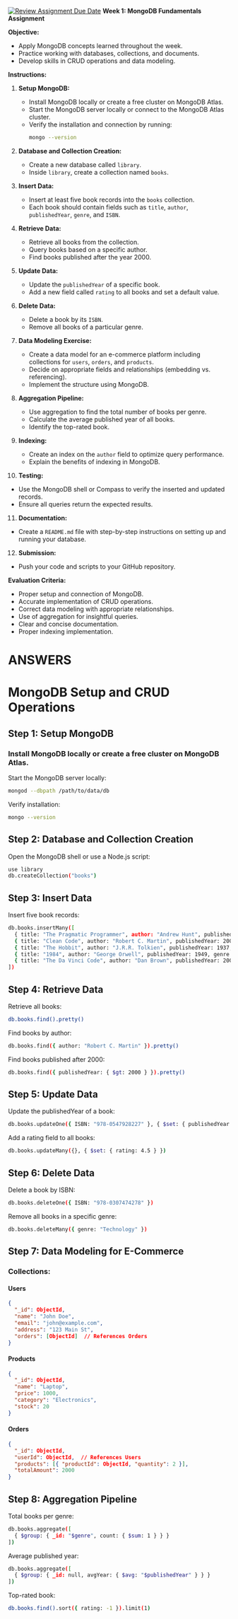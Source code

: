 [![Review Assignment Due Date](https://classroom.github.com/assets/deadline-readme-button-22041afd0340ce965d47ae6ef1cefeee28c7c493a6346c4f15d667ab976d596c.svg)](https://classroom.github.com/a/fQWKA2YT)
**Week 1: MongoDB Fundamentals Assignment**

**Objective:**

- Apply MongoDB concepts learned throughout the week.
- Practice working with databases, collections, and documents.
- Develop skills in CRUD operations and data modeling.

**Instructions:**

1. **Setup MongoDB:**

   - Install MongoDB locally or create a free cluster on MongoDB Atlas.
   - Start the MongoDB server locally or connect to the MongoDB Atlas cluster.
   - Verify the installation and connection by running:
     ```sh
     mongo --version
     ```

2. **Database and Collection Creation:**

   - Create a new database called `library`.
   - Inside `library`, create a collection named `books`.

3. **Insert Data:**

   - Insert at least five book records into the `books` collection.
   - Each book should contain fields such as `title`, `author`, `publishedYear`, `genre`, and `ISBN`.

4. **Retrieve Data:**

   - Retrieve all books from the collection.
   - Query books based on a specific author.
   - Find books published after the year 2000.

5. **Update Data:**

   - Update the `publishedYear` of a specific book.
   - Add a new field called `rating` to all books and set a default value.

6. **Delete Data:**

   - Delete a book by its `ISBN`.
   - Remove all books of a particular genre.

7. **Data Modeling Exercise:**

   - Create a data model for an e-commerce platform including collections for `users`, `orders`, and `products`.
   - Decide on appropriate fields and relationships (embedding vs. referencing).
   - Implement the structure using MongoDB.

8. **Aggregation Pipeline:**

   - Use aggregation to find the total number of books per genre.
   - Calculate the average published year of all books.
   - Identify the top-rated book.

9. **Indexing:**

   - Create an index on the `author` field to optimize query performance.
   - Explain the benefits of indexing in MongoDB.

10. **Testing:**

   - Use the MongoDB shell or Compass to verify the inserted and updated records.
   - Ensure all queries return the expected results.

11. **Documentation:**

   - Create a `README.md` file with step-by-step instructions on setting up and running your database.

12. **Submission:**

   - Push your code and scripts to your GitHub repository.

**Evaluation Criteria:**

- Proper setup and connection of MongoDB.
- Accurate implementation of CRUD operations.
- Correct data modeling with appropriate relationships.
- Use of aggregation for insightful queries.
- Clear and concise documentation.
- Proper indexing implementation.




# ANSWERS
# MongoDB Setup and CRUD Operations

## Step 1: Setup MongoDB
### Install MongoDB locally or create a free cluster on MongoDB Atlas.
Start the MongoDB server locally:
```sh
mongod --dbpath /path/to/data/db
```
Verify installation:
```sh
mongo --version
```

## Step 2: Database and Collection Creation
Open the MongoDB shell or use a Node.js script:
```sh
use library
db.createCollection("books")
```

## Step 3: Insert Data
Insert five book records:
```sh
db.books.insertMany([
  { title: "The Pragmatic Programmer", author: "Andrew Hunt", publishedYear: 1999, genre: "Technology", ISBN: "978-0201616224" },
  { title: "Clean Code", author: "Robert C. Martin", publishedYear: 2008, genre: "Technology", ISBN: "978-0132350884" },
  { title: "The Hobbit", author: "J.R.R. Tolkien", publishedYear: 1937, genre: "Fantasy", ISBN: "978-0547928227" },
  { title: "1984", author: "George Orwell", publishedYear: 1949, genre: "Dystopian", ISBN: "978-0451524935" },
  { title: "The Da Vinci Code", author: "Dan Brown", publishedYear: 2003, genre: "Thriller", ISBN: "978-0307474278" }
])
```

## Step 4: Retrieve Data
Retrieve all books:
```sh
db.books.find().pretty()
```
Find books by author:
```sh
db.books.find({ author: "Robert C. Martin" }).pretty()
```
Find books published after 2000:
```sh
db.books.find({ publishedYear: { $gt: 2000 } }).pretty()
```

## Step 5: Update Data
Update the publishedYear of a book:
```sh
db.books.updateOne({ ISBN: "978-0547928227" }, { $set: { publishedYear: 1951 } })
```
Add a rating field to all books:
```sh
db.books.updateMany({}, { $set: { rating: 4.5 } })
```

## Step 6: Delete Data
Delete a book by ISBN:
```sh
db.books.deleteOne({ ISBN: "978-0307474278" })
```
Remove all books in a specific genre:
```sh
db.books.deleteMany({ genre: "Technology" })
```

## Step 7: Data Modeling for E-Commerce
### Collections:
#### Users
```json
{
  "_id": ObjectId,
  "name": "John Doe",
  "email": "john@example.com",
  "address": "123 Main St",
  "orders": [ObjectId]  // References Orders
}
```
#### Products
```json
{
  "_id": ObjectId,
  "name": "Laptop",
  "price": 1000,
  "category": "Electronics",
  "stock": 20
}
```
#### Orders
```json
{
  "_id": ObjectId,
  "userId": ObjectId,  // References Users
  "products": [{ "productId": ObjectId, "quantity": 2 }],
  "totalAmount": 2000
}
```

## Step 8: Aggregation Pipeline
Total books per genre:
```sh
db.books.aggregate([
  { $group: { _id: "$genre", count: { $sum: 1 } } }
])
```
Average published year:
```sh
db.books.aggregate([
  { $group: { _id: null, avgYear: { $avg: "$publishedYear" } } }
])
```
Top-rated book:
```sh
db.books.find().sort({ rating: -1 }).limit(1)
```




